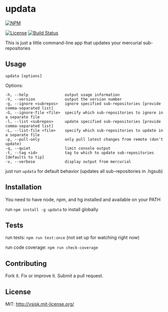 # updata
[![NPM](
https://nodei.co/npm/updata.png)](
https://nodei.co/npm/updata/)

[![License](
http://img.shields.io/:license-mit-blue.svg?style=flat-square)](
http://vsisk.mit-license.org)
[![Build Status](
http://img.shields.io/travis/sappharx/hg-subrepo-updater.svg?style=flat-square&branch=master)](
https://travis-ci.org/sappharx/hg-subrepo-updater)

This is just a little command-line app that updates your mercurial sub-repositories

## Usage
`updata [options]`

  Options:

    -h, --help                output usage information
    -V, --version             output the version number
    -g, --ignore <subrepos>   ignore specified sub-repositories [provide comma-separated list]
    -G, --ignore-file <file>  specify which sub-repositories to ignore in a separate file
    -l, --list <subrepos>     update specified sub-repositories [provide comma-separated list]
    -L, --list-file <file>    specify which sub-repositories to update in a separate file
    -p, --pull-only           only pull latest changes from remote (don't update)
    -q, --quiet               limit console output
    -t, --tag <id>            tag to which to update sub-repositories [defaults to tip]
    -v, --verbose             display output from mercurial


just run `updata` for default behavior (updates all sub-repositories in .hgsub)

## Installation
You need to have node, npm, and hg installed and available on your PATH

run `npm install -g updata` to install globally

## Tests
run tests: `npm run test:once` (not set up for watching right now)

run code coverage: `npm run check-coverage`

## Contributing
Fork it. Fix or improve it. Submit a pull request.

## License
MIT: http://vsisk.mit-license.org/
